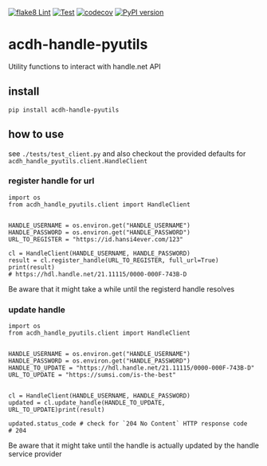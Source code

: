 [![flake8 Lint](https://github.com/acdh-oeaw/acdh-handle-pyutils/actions/workflows/lint.yml/badge.svg)](https://github.com/acdh-oeaw/acdh-handle-pyutils/actions/workflows/lint.yml)
[![Test](https://github.com/acdh-oeaw/acdh-handle-pyutils/actions/workflows/test.yml/badge.svg)](https://github.com/acdh-oeaw/acdh-handle-pyutils/actions/workflows/test.yml)
[![codecov](https://codecov.io/gh/acdh-oeaw/acdh-handle-pyutils/branch/master/graph/badge.svg?token=96XqlDbpDw)](https://codecov.io/gh/acdh-oeaw/acdh-handle-pyutils)
[![PyPI version](https://badge.fury.io/py/acdh-handle-pyutils.svg)](https://badge.fury.io/py/acdh-handle-pyutils)

# acdh-handle-pyutils

Utility functions to interact with handle.net API

## install

`pip install acdh-handle-pyutils`


## how to use

see `./tests/test_client.py` and also checkout the provided defaults for `acdh_handle_pyutils.client.HandleClient` 

### register handle for url

```pyhton
import os
from acdh_handle_pyutils.client import HandleClient


HANDLE_USERNAME = os.environ.get("HANDLE_USERNAME")
HANDLE_PASSWORD = os.environ.get("HANDLE_PASSWORD")
URL_TO_REGISTER = "https://id.hansi4ever.com/123"

cl = HandleClient(HANDLE_USERNAME, HANDLE_PASSWORD)
result = cl.register_handle(URL_TO_REGISTER, full_url=True)
print(result)
# https://hdl.handle.net/21.11115/0000-000F-743B-D
```

Be aware that it might take a while until the registerd handle resolves

### update handle


```pyhton
import os
from acdh_handle_pyutils.client import HandleClient


HANDLE_USERNAME = os.environ.get("HANDLE_USERNAME")
HANDLE_PASSWORD = os.environ.get("HANDLE_PASSWORD")
HANDLE_TO_UPDATE = "https://hdl.handle.net/21.11115/0000-000F-743B-D"
URL_TO_UPDATE = "https://sumsi.com/is-the-best"


cl = HandleClient(HANDLE_USERNAME, HANDLE_PASSWORD)
updated = cl.update_handle(HANDLE_TO_UPDATE, URL_TO_UPDATE)print(result)

updated.status_code # check for `204 No Content` HTTP response code
# 204
```

Be aware that it might take until the handle is actually updated by the handle service provider

